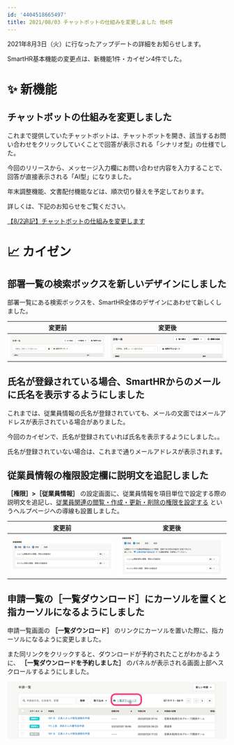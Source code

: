 ```yaml
---
id: '4404518665497'
title: 2021/08/03 チャットボットの仕組みを変更しました 他4件
---
```

2021年8月3日（火）に行なったアップデートの詳細をお知らせします。

SmartHR基本機能の変更点は、新機能1件・カイゼン4件でした。

# ✨ 新機能

## チャットボットの仕組みを変更しました

これまで提供していたチャットボットは、チャットボットを開き、該当するお問い合わせをクリックしていくことで回答が表示される「シナリオ型」の仕様でした。

今回のリリースから、メッセージ入力欄にお問い合わせ内容を入力することで、回答が直接表示される「AI型」になりました。

年末調整機能、文書配付機能などは、順次切り替えを予定しております。

詳しくは、下記のお知らせをご覧ください。

[【8/2追記】チャットボットの仕組みを変更します](https://smarthr.jp/news/27115)

# 📈 カイゼン

## 部署一覧の検索ボックスを新しいデザインにしました

部署一覧にある検索ボックスを、SmartHR全体のデザインにあわせて新しくしました。

| 変更前 | 変更後 |
| --- | --- |
| ![](./busho_06-2-2.png) | ![](./125092654-814b8780-e10c-11eb-8b82-d3a3a8ab1a01-2.png) |

## 氏名が登録されている場合、SmartHRからのメールに氏名を表示するようにしました

これまでは、従業員情報の氏名が登録されていても、メールの文面ではメールアドレスが表示されている場合がありました。

今回のカイゼンで、氏名が登録されていれば氏名を表示するようにしました。。

氏名が登録されていない場合は、これまで通りメールアドレスが表示されます。

## 従業員情報の権限設定欄に説明文を追記しました

 **［権限］>［従業員情報］** の設定画面に、従業員情報を項目単位で設定する際の説明文を追記し、[従業員関連の閲覧・作成・更新・削除の権限を設定する](https://knowledge.smarthr.jp/hc/ja/articles/1500001368101) というヘルプページへの導線も設置しました。

| 変更前 | 変更後 |
| --- | --- |
| ![](./127814314-acca56bf-317d-41fa-a7e0-5c06ceabcf29.png) |   ![](./__________2021-08-04_10_40_22.png)   |

## 申請一覧の［一覧ダウンロード］にカーソルを置くと指カーソルになるようにしました

申請一覧画面の **［一覧ダウンロード］** のリンクにカーソルを置いた際に、指カーソルになるように変更しました。

また同リンクをクリックすると、ダウンロードが予約されたことがわかるように、 **［一覧ダウンロードを予約しました］** のパネルが表示される画面上部へスクロールするようにしました。

![](./__________2021-08-04_11_22_28.png)

